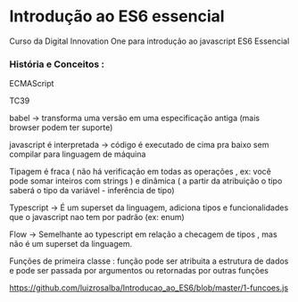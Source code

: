 
# Introdução ao ES6 essencial 
Curso da Digital Innovation One para introdução ao javascript ES6 Essencial 

### História e Conceitos : 
  
  ECMAScript
  
  TC39
  
  babel -> transforma uma versão em uma especificação antiga (mais browser podem ter suporte)
  
  javascript é interpretada -> código é executado de cima pra baixo sem compilar para linguagem de máquina 
  
  Tipagem é fraca  ( não há verificação em todas as operações , ex: você pode somar inteiros com strings ) e dinâmica ( a partir da atribuição o tipo saberá o tipo da variável - inferência de tipo)
  
  Typescript -> É um superset da linguagem, adiciona tipos e funcionalidades que o javascript nao tem por padrão (ex: enum)
  
  Flow -> Semelhante ao typescript em relação a checagem de tipos , mas não é um superset da linguagem. 
  
  Funções de primeira classe : função pode ser atribuita a estrutura de dados e pode ser passada por argumentos ou retornadas por outras funções 
  
  https://github.com/luizrosalba/Introducao_ao_ES6/blob/master/1-funcoes.js
  
